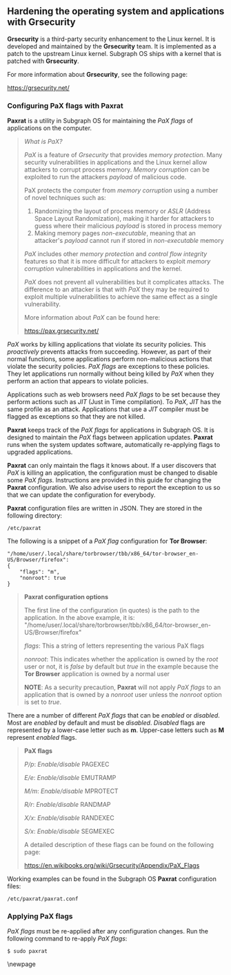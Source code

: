 ## Hardening the operating system and applications with Grsecurity

**Grsecurity** is a third-party security enhancement to the Linux kernel. It is 
developed and maintained by the **Grsecurity** team. It is implemented as a patch
to the upstream Linux kernel. Subgraph OS ships with a kernel that is patched
with **Grsecurity**.

For more information about **Grsecurity**, see the following page:

https://grsecurity.net/

### Configuring PaX flags with Paxrat

**Paxrat** is a utility in Subgraph OS for maintaining the *PaX flags* of
applications on the computer. 


> *What is PaX?*
>
> *PaX* is a feature of *Grsecurity* that provides *memory protection*. Many security
> vulnerabilities in applications and the Linux kernel allow attackers to 
> corrupt process memory. *Memory corruption* can be exploited to run the
> attackers *payload* of malicious code.
>
> PaX protects the computer from *memory corruption* using a number of novel
> techniques such as:
>
> 1. Randomizing the layout of process memory or *ASLR* (Address Space Layout
>    Randomization), making it harder for attackers to guess where their
>    malicious *payload* is stored in process memory
> 2. Making memory pages *non-executable*, meaning that an attacker's *payload*
>    cannot run if stored in *non-executable* memory
>
> *PaX* includes other *memory protection* and *control flow integrity* features
> so that it is more difficult for attackers to exploit *memory corruption*
> vulnerabilities in applications and the kernel.
>
> *PaX* does not prevent all vulnerabilities but it complicates attacks. The
> difference to an attacker is that with *PaX* they may be required to exploit
> multiple vulnerabilities to achieve the same effect as a single vulnerability.
>
> More information about *PaX* can be found here:
>
> https://pax.grsecurity.net/

*PaX* works by killing applications that violate its security policies. This
*proactively* prevents attacks from succeeding. However, as part of their normal
functions, some applications perform non-malicious actions that violate the
security policies. *PaX flags* are exceptions to these policies. They let
applications run normally without being killed by *PaX* when they perform an
action that appears to violate policies.

Applications such as web browsers need *PaX flags* to be set because they
perform actions such as *JIT* (Just in Time compilation). To *PaX*, *JIT* has
the same profile as an attack. Applications that use a *JIT* compiler
must be flagged as exceptions so that they are not killed.

**Paxrat** keeps track of the *PaX flags* for applications in Subgraph OS. It is 
designed to maintain the *PaX* flags between application updates. **Paxrat** 
runs when the system updates software, automatically re-applying flags to
upgraded applications.

**Paxrat** can only maintain the flags it knows about. If a user discovers that 
*PaX* is killing an application, the configuration must be changed to disable 
some *PaX flags*. Instructions are provided in this guide for changing the 
**Paxrat** configuration. We also advise users to report the exception to us so 
that we can update the configuration for everybody.

**Paxrat** configuration files are written in JSON. They are stored in the 
following directory:
```
/etc/paxrat
```

The following is a snippet of a *PaX flag* configuration for **Tor Browser**:
```{.javascript}
"/home/user/.local/share/torbrowser/tbb/x86_64/tor-browser_en-US/Browser/firefox":
{
    "flags": "m",
    "nonroot": true
}
```

> **Paxrat configuration options**
>
> The first line of the configuration (in quotes) is the path to the
> application.
> In the above example, it is:
> "/home/user/.local/share/torbrowser/tbb/x86_64/tor-browser_en-US/Browser/firefox"
> 
> *flags*: This a string of letters representing the various PaX flags
> 
> *nonroot*: This indicates whether the application is owned by the *root* user 
> or not, it is *false* by default but *true* in the example because the 
> **Tor Browser** application is owned by a normal user
> 
> **NOTE**: As a security precaution, **Paxrat** will not apply *PaX flags* to 
> an application that is owned by a *nonroot* user unless the *nonroot* option 
> is set to *true*.

There are a number of different *PaX flags* that can be *enabled* or *disabled*.
Most are *enabled* by default and must be *disabled*. *Disabled* flags are
represented by a lower-case letter such as **m**. Upper-case letters such as
**M** represent *enabled* flags.

> **PaX flags**
>
> *P/p*: *Enable/disable* PAGEXEC
>
> *E/e*: *Enable/disable* EMUTRAMP
>
> *M/m*: *Enable/disable* MPROTECT
>
> *R/r*: *Enable/disable* RANDMAP
>
> *X/x*: *Enable/disable* RANDEXEC
> 
> *S/x*: *Enable/disable* SEGMEXEC
>
>
> A detailed description of these flags can be found on the following page:
>
> https://en.wikibooks.org/wiki/Grsecurity/Appendix/PaX_Flags

Working examples can be found in the Subgraph OS **Paxrat** configuration files:
```
/etc/paxrat/paxrat.conf
```

### Applying PaX flags

*PaX flags* must be re-applied after any configuration changes. Run the
following command to re-apply *PaX flags*:
```
$ sudo paxrat
```

\newpage
